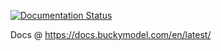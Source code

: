 [![Documentation Status](https://readthedocs.org/projects/docs/badge/?version=latest)](https://bucky.readthedocs.io/en/latest/)

Docs @ https://docs.buckymodel.com/en/latest/
